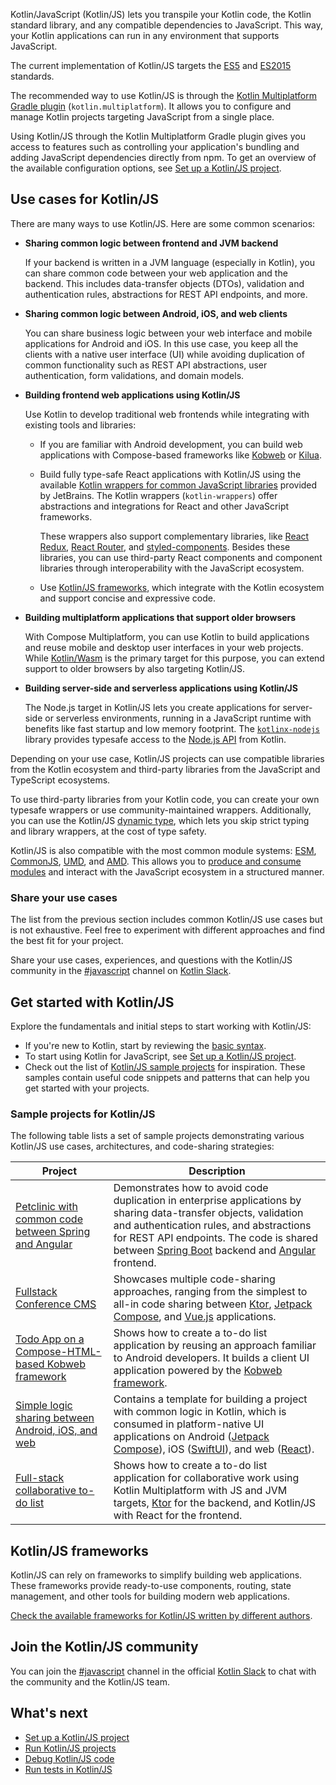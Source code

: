 [//]: # (title: Kotlin/JavaScript)

Kotlin/JavaScript (Kotlin/JS) lets you transpile your Kotlin code, the Kotlin standard library, and any compatible dependencies
to JavaScript. This way, your Kotlin applications can run in any environment that supports JavaScript.

The current implementation of Kotlin/JS targets the [ES5](https://www.ecma-international.org/ecma-262/5.1/) and [ES2015](https://262.ecma-international.org/6.0/) standards.

The recommended way to use Kotlin/JS is through the [Kotlin Multiplatform Gradle plugin](https://www.jetbrains.com/help/kotlin-multiplatform-dev/multiplatform-dsl-reference.html) (`kotlin.multiplatform`). 
It allows you to configure and manage Kotlin projects targeting JavaScript from a single place. 

Using Kotlin/JS through the Kotlin Multiplatform Gradle plugin gives you access to features
such as controlling your application's bundling and adding JavaScript dependencies directly from npm.
To get an overview of the available configuration options, see [Set up a Kotlin/JS project](js-project-setup.md).

## Use cases for Kotlin/JS

There are many ways to use Kotlin/JS. Here are some common scenarios:

*  **Sharing common logic between frontend and JVM backend**
    
      If your backend is written in a JVM language (especially in Kotlin),
      you can share common code between your web application and the backend.
      This includes data-transfer objects (DTOs), validation and authentication rules, abstractions for REST API endpoints, and more.

*  **Sharing common logic between Android, iOS, and web clients**
 
     You can share business logic between your web interface and mobile applications for Android and iOS. In this use case, you keep all the clients with a native user interface (UI)
     while avoiding duplication of common functionality such as REST API abstractions, user authentication, form validations,
     and domain models.

* **Building frontend web applications using Kotlin/JS**

     Use Kotlin to develop traditional web frontends while integrating with existing tools and libraries:

     * If you are familiar with Android development, you can build web applications with
       Compose-based frameworks like [Kobweb](https://kobweb.varabyte.com/) or [Kilua](https://kilua.dev/).
     * Build fully type-safe React applications with Kotlin/JS using the available [Kotlin wrappers for common JavaScript libraries](https://github.com/JetBrains/kotlin-wrappers)
       provided by JetBrains. The Kotlin wrappers (`kotlin-wrappers`) offer abstractions and integrations for React and other JavaScript frameworks.
       
       These wrappers also support complementary libraries, like
       [React Redux](https://react-redux.js.org/), [React Router](https://reactrouter.com/), and [styled-components](https://styled-components.com/). 
       Besides these libraries, you can use third-party React components and component libraries through interoperability with the JavaScript ecosystem.
  
     * Use [Kotlin/JS frameworks](js-frameworks.md),
       which integrate with the Kotlin ecosystem and support concise and expressive code.

*  **Building multiplatform applications that support older browsers**

      With Compose Multiplatform, you can use Kotlin to build applications and reuse mobile and desktop user interfaces in your web projects.
      While [Kotlin/Wasm](wasm-overview.md) is the primary target for this purpose, you can extend support to older browsers by also targeting Kotlin/JS.

* **Building server-side and serverless applications using Kotlin/JS**
  
    The Node.js target in Kotlin/JS lets you create applications for server-side or serverless environments,
    running in a JavaScript runtime with benefits like fast startup and low memory footprint. The [`kotlinx-nodejs`](https://github.com/Kotlin/kotlinx-nodejs) library
    provides typesafe access to the [Node.js API](https://nodejs.org/docs/latest/api/) from Kotlin.

Depending on your use case, Kotlin/JS projects can use compatible libraries from the Kotlin ecosystem and 
third-party libraries from the JavaScript and TypeScript ecosystems. 

To use third-party libraries from your Kotlin code, you can create your own typesafe wrappers or use community-maintained wrappers. 
Additionally, you can use the Kotlin/JS [dynamic type](dynamic-type.md), which lets you skip strict typing and library wrappers, at the cost of type safety.

Kotlin/JS is also compatible with the most common module systems: [ESM](https://tc39.es/ecma262/#sec-modules), [CommonJS](https://nodejs.org/api/modules.html#modules-commonjs-modules), 
[UMD](https://github.com/umdjs/umd), and [AMD](https://github.com/amdjs/amdjs-api).
This allows you to [produce and consume modules](js-modules.md) and interact with the JavaScript ecosystem in a structured manner.

### Share your use cases

The list from the previous section includes common Kotlin/JS use cases but is not exhaustive. Feel free to experiment with different approaches
and find the best fit for your project.

Share your use cases, experiences, and questions with the Kotlin/JS community in the [#javascript](https://kotlinlang.slack.com/archives/C0B8L3U69) channel on [Kotlin Slack](https://surveys.jetbrains.com/s3/kotlin-slack-sign-up).

## Get started with Kotlin/JS

Explore the fundamentals and initial steps to start working with Kotlin/JS:

* If you're new to Kotlin, start by reviewing the [basic syntax](basic-syntax.md).
* To start using Kotlin for JavaScript, see [Set up a Kotlin/JS project](js-project-setup.md). 
* Check out the list of [Kotlin/JS sample projects](#sample-projects-for-kotlin-js) for inspiration. These samples contain 
  useful code snippets and patterns that can help you get started with your projects.

### Sample projects for Kotlin/JS

The following table lists a set of sample projects demonstrating various Kotlin/JS use cases, architectures, and code-sharing strategies:

| Project                                                                                                                           | Description                                                                                                                                                                                                                                                                                                                  |
|-----------------------------------------------------------------------------------------------------------------------------------|------------------------------------------------------------------------------------------------------------------------------------------------------------------------------------------------------------------------------------------------------------------------------------------------------------------------------|
| [Petclinic with common code between Spring and Angular](https://github.com/Kotlin/kmp-spring-petclinic/#readme)                   | Demonstrates how to avoid code duplication in enterprise applications by sharing data-transfer objects, validation and authentication rules, and abstractions for REST API endpoints. The code is shared between [Spring Boot](https://spring.io/projects/spring-boot) backend and [Angular](https://angular.dev/) frontend. |
| [Fullstack Conference CMS](https://github.com/Kotlin/kmp-fullstack-conference-cms/#readme)                                        | Showcases multiple code-sharing approaches, ranging from the simplest to all-in code sharing between [Ktor](https://ktor.io/), [Jetpack Compose](https://developer.android.com/compose), and [Vue.js](https://vuejs.org/) applications.                                                                                      |
| [Todo App on a Compose-HTML-based Kobweb framework](https://github.com/varabyte/kobweb-templates/tree/main/examples/todo/#readme) | Shows how to create a to-do list application by reusing an approach familiar to Android developers. It builds a client UI application powered by the [Kobweb framework](https://kobweb.varabyte.com/).                                                                                                                       |
| [Simple logic sharing between Android, iOS, and web](https://github.com/Kotlin/kmp-logic-sharing-simple-example/#readme)          | Contains a template for building a project with common logic in Kotlin, which is consumed in platform-native UI applications on Android ([Jetpack Compose](https://developer.android.com/compose)), iOS ([SwiftUI](https://developer.apple.com/tutorials/swiftui/)), and web ([React](https://react.dev/)).                  |
| [Full-stack collaborative to-do list](https://github.com/kotlin-hands-on/jvm-js-fullstack/#readme)                                | Shows how to create a to-do list application for collaborative work using Kotlin Multiplatform with JS and JVM targets, [Ktor](https://ktor.io/) for the backend, and Kotlin/JS with React for the frontend.                                                                                                                 |

## Kotlin/JS frameworks

Kotlin/JS can rely on frameworks to simplify building web applications. 
These frameworks provide ready-to-use components, routing, state management, and other tools for building modern web applications.

[Check the available frameworks for Kotlin/JS written by different authors](js-frameworks.md).

## Join the Kotlin/JS community

You can join the [#javascript](https://kotlinlang.slack.com/archives/C0B8L3U69) channel in the official [Kotlin Slack](https://surveys.jetbrains.com/s3/kotlin-slack-sign-up)
to chat with the community and the Kotlin/JS team.

## What's next

* [Set up a Kotlin/JS project](js-project-setup.md)
* [Run Kotlin/JS projects](running-kotlin-js.md)
* [Debug Kotlin/JS code](js-debugging.md)
* [Run tests in Kotlin/JS](js-running-tests.md)
